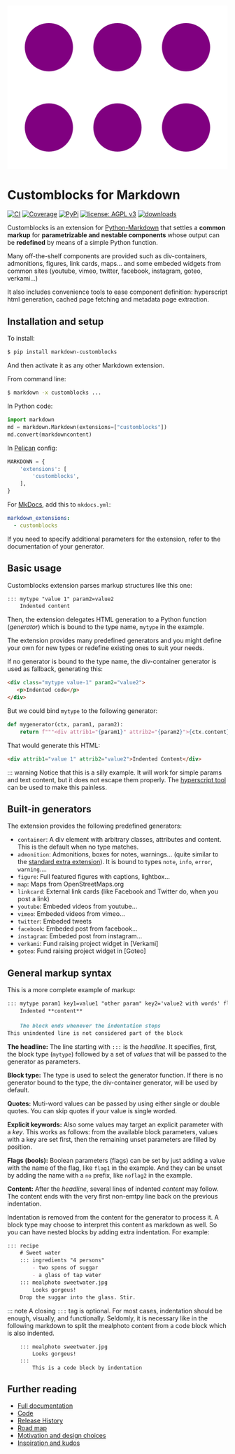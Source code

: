 ![Logo](img/logo-customblocks.svg)

# Customblocks for Markdown

[![CI](https://github.com/vokimon/markdown-customblocks/actions/workflows/main.yml/badge.svg)](https://github.com/vokimon/markdown-customblocks/actions/workflows/main.yml)
[![Coverage](https://img.shields.io/coveralls/vokimon/markdown-customblocks/master.svg?style=flat-square&label=Coverage)](https://coveralls.io/r/vokimon/markdown-customblocks)
[![PyPi](https://img.shields.io/pypi/v/markdown-customblocks.svg?style=flat-square&label=PyPI)](https://pypi.org/project/markdown-customblocks/)
[![license: AGPL v3](https://img.shields.io/badge/License-AGPL%20v3-blue.svg)](https://www.gnu.org/licenses/agpl-3.0)
[![downloads](https://img.shields.io/pypi/dm/markdown-customblocks.svg?style=flat-square&label=PyPI%20Downloads)](https://pypi.org/project/markdown-customblocks/)
<!--
[![image](https://img.shields.io/pypi/pyversions/markdown-customblocks.svg?style=flat-square&label=Python%20Versions)](https://pypi.org/project/markdown-customblocks/)
[![image](https://img.shields.io/pypi/implementation/markdown-customblocks.svg?style=flat-square&label=Python%20Implementations)](https://pypi.org/project/markdown-customblocks/)
-->

Customblocks is an extension for [Python-Markdown]
that settles a **common markup** for **parametrizable and nestable components**
whose output can be **redefined** by means of a simple Python function.

Many off-the-shelf components are provided such as
div-containers, admonitions, figures, link cards, maps...
and some embeded widgets from common sites (youtube, vimeo, twitter, facebook, instagram, goteo, verkami...)

It also includes convenience tools to ease component definition:
hyperscript html generation, cached page fetching and metadata page extraction.

[Python-Markdown]: https://python-markdown.github.io/


## Installation and setup

To install:

```bash
$ pip install markdown-customblocks
```

And then activate it as any other Markdown extension.

From command line:

```bash
$ markdown -x customblocks ...
```

In Python code:

```python
import markdown
md = markdown.Markdown(extensions=["customblocks"])
md.convert(markdowncontent)
```

In [Pelican](https://blog.getpelican.com/) config:

```python
MARKDOWN = {
    'extensions': [
        'customblocks',
    ],
}
```

For [MkDocs](https://www.mkdocs.org), add this to `mkdocs.yml`:

```yaml
markdown_extensions:
  - customblocks
```

If you need to specify additional parameters for the extension,
refer to the documentation of your generator.


## Basic usage

Customblocks extension parses markup structures like this one:

```markdown
::: mytype "value 1" param2=value2
    Indented content
```
Then, the extension delegates HTML generation to a Python function (_generator_)
which is bound to the type name, `mytype` in the example.

The extension provides many predefined generators
and you might define your own for new types or
redefine existing ones to suit your needs.

If no generator is bound to the type name,
the div-container generator is used as fallback,
generating this:

```html
<div class="mytype value-1" param2="value2">
   <p>Indented code</p>
</div>
```


But we could bind `mytype` to the following generator:

```python
def mygenerator(ctx, param1, param2):
    return f"""<div attrib1="{param1}" attrib2="{param2}">{ctx.content}</div>"""
```

That would generate this HTML:

```html
<div attrib1="value 1" attrib2="value2">Indented Content</div>
```

::: warning
    Notice that this is a silly example.
    It will work for simple params and text content,
    but it does not escape them properly.
    The [hyperscript tool](#hyperscript-generation) can be used to make this painless.

## Built-in generators

The extension provides the following predefined generators:

- `container`: A div element with arbitrary classes, attributes and content. This is the default when no type matches.
- `admonition`: Admonitions, boxes for notes, warnings... (quite similar to the [standard extra extension][ExtraAdmonitions]).
  It is bound to types `note`,  `info`, `error`, `warning`....
- `figure`: Full featured figures with captions, lightbox...
- `map`: Maps from OpenStreetMaps.org
- `linkcard`: External link cards (like Facebook and Twitter do, when you post a link)
- `youtube`: Embeded videos from youtube...
- `vimeo`: Embeded videos from vimeo...
- `twitter`: Embeded tweets
- `facebook`: Embeded post from facebook...
- `instagram`: Embeded post from instagram...
- `verkami`: Fund raising project widget in [Verkami]
- `goteo`: Fund raising project widget in [Goteo]

[ExtraAdmonitions]: https://python-markdown.github.io/extensions/admonition/


## General markup syntax

This is a more complete example of markup:

```markdown
::: mytype param1 key1=value1 "other param" key2='value2 with words' flag1 noflag2
    Indented **content**

    The block ends whenever the indentation stops
This unindented line is not considered part of the block
```

**The headline:**
The line starting with `:::` is the _headline_.
It specifies, first, the block type (`mytype`) followed by a set of _values_
that will be passed to the generator as parameters.


**Block type:**
The type is used to select the generator function.
If there is no generator bound to the type, the div-container generator, will be used by default.

**Quotes:**
Muti-word values can be passed by using either single or double quotes.
You can skip quotes if your value is single worded.

**Explicit keywords:**
Also some values may target an explicit parameter with a _key_.
This works as follows:
from the available block parameters, values with a key are set first,
then the remaining unset parameters are filled by position.

**Flags (bools):**
Boolean parameters (flags) can be set by just adding a value with the name of the flag, like `flag1` in the example.
And they can be unset by adding the name with a `no` prefix, like `noflag2` in the example.

**Content:**
After the _headline_, several lines of indented _content_ may follow.
The content ends with the very first non-emtpy line back on the previous indentation.

Indentation is removed from the content for the generator to process it.
A block type may choose to interpret this content as markdown as well.
So you can have nested blocks by adding extra indentation.
For example:

```markdown
::: recipe
    # Sweet water
    ::: ingredients "4 persons"
        - two spons of suggar
        - a glass of tap water
    ::: mealphoto sweetwater.jpg
        Looks gorgeus!
    Drop the suggar into the glass. Stir.
```

::: note
	A closing `:::` tag is optional.
	For most cases, indentation should be enough, visually, and functionally.
	Seldomly, it is necessary like in the following markdown to
	split the mealphoto content from a code block which is also indented.

	    ::: mealphoto sweetwater.jpg
		    Looks gorgeus!
	    :::
		    This is a code block by indentation


## Further reading

- [Full documentation](https://vokimon.github.io/markdown-customblocks)
- [Code](https://github.com/vokimon/markdown-customblocks)
- [Release History](https://vokimon.github.io/markdown-customblocks/motivation/CHANGES)
- [Road map](https://vokimon.github.io/markdown-customblocks/motivation/TODO)
- [Motivation and design choices](https://vokimon.github.io/markdown-customblocks/motivation)
- [Inspiration and kudos](https://vokimon.github.io/markdown-customblocks/inspiration)


